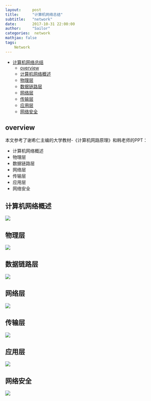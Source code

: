 ```yaml
---
layout:     post
title:      "计算机网络总结"
subtitle:   "network"
date:       2017-10-31 22:00:00
author:     "Sailor"
categories:  network
mathjax: false
tags:
    Network
---
```


<!-- TOC -->

- [计算机网络总结](#计算机网络总结)
    - [overview](#overview)
    - [计算机网络概述](#计算机网络概述)
    - [物理层](#物理层)
    - [数据链路层](#数据链路层)
    - [网络层](#网络层)
    - [传输层](#传输层)
    - [应用层](#应用层)
    - [网络安全](#网络安全)

<!-- /TOC -->

## overview
本文参考了谢希仁主编的大学教材-《计算机网路原理》和韩老师的PPT：

- 计算机网络概述
- 物理层
- 数据链路层
- 网络层
- 传输层
- 应用层
- 网络安全

## 计算机网络概述

![](https://sailorlou.github.io/image/network/network_overview.png)

## 物理层
![](https://sailorlou.github.io/image/network/network_physics_layer.png)

## 数据链路层
![](https://sailorlou.github.io/image/network/network_data_link_layer.png)

## 网络层
![](https://sailorlou.github.io/image/network/network_net_layer.png)

## 传输层
![](https://sailorlou.github.io/image/network/netword_transport_layer.png)

## 应用层
![](https://sailorlou.github.io/image/network/network_app_layer.png)

## 网络安全
![](https://sailorlou.github.io/image/network/network_safty.png)
